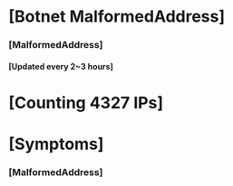 # [Botnet MalformedAddress]
### [MalformedAddress]
#### [Updated every 2~3 hours]

# [Counting 4327 IPs]

# [Symptoms] 
###   [MalformedAddress]

